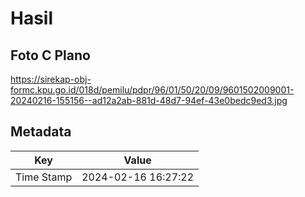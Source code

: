 # Hasil

## Foto C Plano

https://sirekap-obj-formc.kpu.go.id/018d/pemilu/pdpr/96/01/50/20/09/9601502009001-20240216-155156--ad12a2ab-881d-48d7-94ef-43e0bedc9ed3.jpg


## Metadata

| Key        | Value               |
| ---------- | ------------------- |
| Time Stamp | 2024-02-16 16:27:22 |



